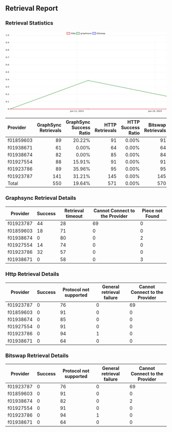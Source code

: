 ## Retrieval Report
### Retrieval Statistics
<img src="https://raw.githubusercontent.com/data-preservation-programs/filplus-checker-assets/main/filecoin-project/filecoin-plus-large-datasets/issues/1975/1687774162632.png"/>

| Provider  | GraphSync Retrievals | GraphSync Success Ratio | HTTP Retrievals | HTTP Success Ratio | Bitswap Retrievals | Bitswap Success Ratio |
| :-------- | -------------------: | ----------------------: | --------------: | -----------------: | -----------------: | --------------------: |
| f01859603 |                   89 |                  20.22% |              91 |              0.00% |                 91 |                 0.00% |
| f01938671 |                   61 |                   0.00% |              64 |              0.00% |                 64 |                 0.00% |
| f01938674 |                   82 |                   0.00% |              85 |              0.00% |                 84 |                 0.00% |
| f01927554 |                   88 |                  15.91% |              91 |              0.00% |                 91 |                 0.00% |
| f01923786 |                   89 |                  35.96% |              95 |              0.00% |                 95 |                 0.00% |
| f01923787 |                  141 |                  31.21% |             145 |              0.00% |                145 |                 0.00% |
| Total     |                  550 |                  19.64% |             571 |              0.00% |                570 |                 0.00% |

### Graphsync Retrieval Details
| Provider  | Success | Retrieval timeout | Cannot Connect to the Provider | Piece not Found |
| --------- | ------- | ----------------- | ------------------------------ | --------------- |
| f01923787 | 44      | 28                | 69                             | 0               |
| f01859603 | 18      | 71                | 0                              | 0               |
| f01938674 | 0       | 80                | 0                              | 2               |
| f01927554 | 14      | 74                | 0                              | 0               |
| f01923786 | 32      | 57                | 0                              | 0               |
| f01938671 | 0       | 58                | 0                              | 3               |

### Http Retrieval Details
| Provider  | Success | Protocol not supported | General retrieval failure | Cannot Connect to the Provider |
| --------- | ------- | ---------------------- | ------------------------- | ------------------------------ |
| f01923787 | 0       | 76                     | 0                         | 69                             |
| f01859603 | 0       | 91                     | 0                         | 0                              |
| f01938674 | 0       | 85                     | 0                         | 0                              |
| f01927554 | 0       | 91                     | 0                         | 0                              |
| f01923786 | 0       | 94                     | 1                         | 0                              |
| f01938671 | 0       | 64                     | 0                         | 0                              |

### Bitswap Retrieval Details
| Provider  | Success | Protocol not supported | General retrieval failure | Cannot Connect to the Provider |
| --------- | ------- | ---------------------- | ------------------------- | ------------------------------ |
| f01923787 | 0       | 76                     | 0                         | 69                             |
| f01859603 | 0       | 91                     | 0                         | 0                              |
| f01938674 | 0       | 82                     | 0                         | 2                              |
| f01927554 | 0       | 91                     | 0                         | 0                              |
| f01923786 | 0       | 94                     | 1                         | 0                              |
| f01938671 | 0       | 64                     | 0                         | 0                              |
